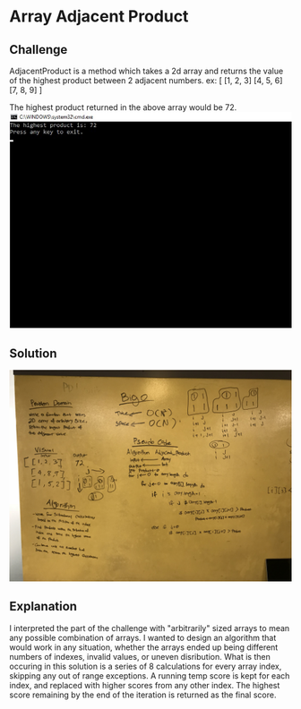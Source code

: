 # Array Adjacent Product

## Challenge
AdjacentProduct is a method which takes a 2d array and returns the value of the highest product between 2 adjacent numbers.
ex: [
	[1, 2, 3]
	[4, 5, 6]
	[7, 8, 9]
	]

The highest product returned in the above array would be 72.
![Example image of console output](../../Assets/ArrayAdjacentProductScreenshot.jpg)

## Solution
![Array Adjacent Product](../../Assets/ArrayAdjacentProduct.jpg)

## Explanation
I interpreted the part of the challenge with "arbitrarily" sized arrays to mean any possible combination of arrays. I wanted to design an algorithm that would work in any situation, whether the arrays ended up being different numbers of indexes, invalid values, or uneven disribution. What is then occuring in this solution is a series of 8 calculations for every array index, skipping any out of range exceptions. A running temp score is kept for each index, and replaced with higher scores from any other index. The highest score remaining by the end of the iteration is returned as the final score.

